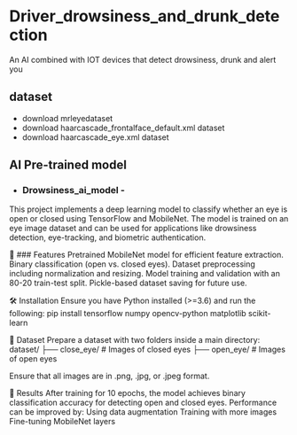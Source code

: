 # Driver_drowsiness_and_drunk_detection
An AI combined  with IOT devices that detect drowsiness, drunk and alert you
## dataset
- download mrleyedataset 
- download haarcascade_frontalface_default.xml dataset
- download haarcascade_eye.xml dataset
## AI Pre-trained model
- ### Drowsiness_ai_model -
This project implements a deep learning model to classify whether an eye is open or closed using TensorFlow and MobileNet. The model is trained on an eye image dataset and can be used for applications like drowsiness detection, eye-tracking, and biometric authentication.

📌 ### Features
Pretrained MobileNet model for efficient feature extraction.
Binary classification (open vs. closed eyes).
Dataset preprocessing including normalization and resizing.
Model training and validation with an 80-20 train-test split.
Pickle-based dataset saving for future use.

🛠 Installation
Ensure you have Python installed (>=3.6) and run the following:
pip install tensorflow numpy opencv-python matplotlib scikit-learn

📂 Dataset
Prepare a dataset with two folders inside a main directory:
dataset/
    ├── close_eye/  # Images of closed eyes
    ├── open_eye/   # Images of open eyes

Ensure that all images are in .png, .jpg, or .jpeg format.

🎯 Results
After training for 10 epochs, the model achieves binary classification accuracy for detecting open and closed eyes. Performance can be improved by:
Using data augmentation
Training with more images
Fine-tuning MobileNet layers
